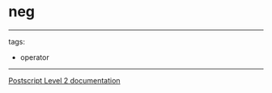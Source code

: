 # neg

---
tags:

- operator

---

[Postscript Level 2 documentation](https://hepunx.rl.ac.uk/~adye/psdocs/ref/PSL2n.html#neg)
